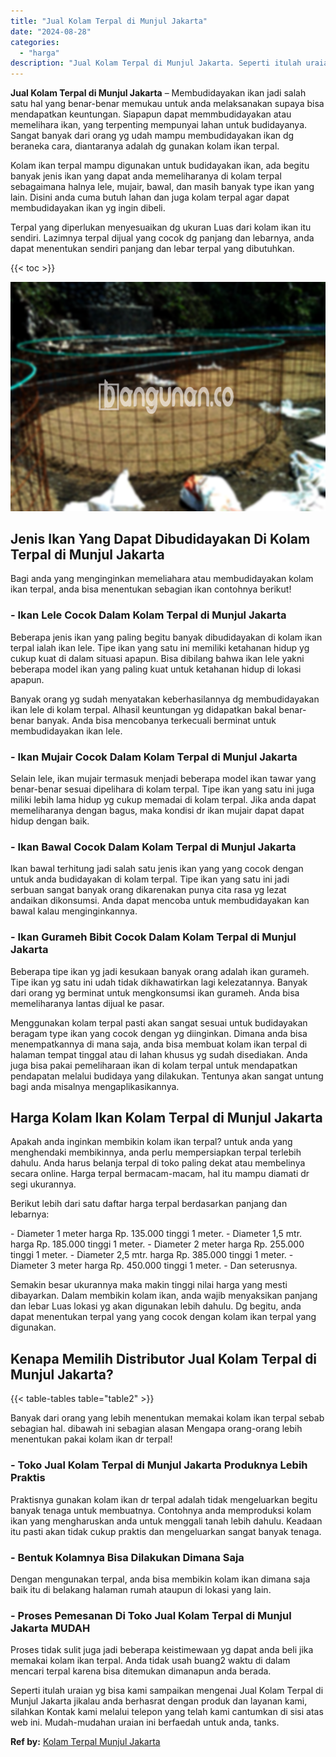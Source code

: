 ```yaml
---
title: "Jual Kolam Terpal di Munjul Jakarta"
date: "2024-08-28"
categories: 
  - "harga"
description: "Jual Kolam Terpal di Munjul Jakarta. Seperti itulah uraian yg bisa kami sampaikan mengenai Jual Kolam Terpal di Munjul Jakarta jikalau anda berhasrat dengan..."
---
```


**Jual Kolam Terpal di Munjul Jakarta** – Membudidayakan ikan jadi salah satu hal yang benar-benar memukau untuk anda melaksanakan supaya bisa mendapatkan keuntungan. Siapapun dapat memmbudidayakan atau memelihara ikan, yang terpenting mempunyai lahan untuk budidayanya. Sangat banyak dari orang yg udah mampu membudidayakan ikan dg beraneka cara, diantaranya adalah dg gunakan kolam ikan terpal.

Kolam ikan terpal mampu digunakan untuk budidayakan ikan, ada begitu banyak jenis ikan yang dapat anda memeliharanya di kolam terpal sebagaimana halnya lele, mujair, bawal, dan masih banyak type ikan yang lain. Disini anda cuma butuh lahan dan juga kolam terpal agar dapat membudidayakan ikan yg ingin dibeli.

Terpal yang diperlukan menyesuaikan dg ukuran Luas dari kolam ikan itu sendiri. Lazimnya terpal dijual yang cocok dg panjang dan lebarnya, anda dapat menentukan sendiri panjang dan lebar terpal yang dibutuhkan.

{{< toc >}}

![Jual Kolam Terpal di Munjul Jakarta](/images/jual-kolam-terpal-17.png)

## Jenis Ikan Yang Dapat Dibudidayakan Di Kolam Terpal di Munjul Jakarta

Bagi anda yang menginginkan memeliahara atau membudidayakan kolam ikan terpal, anda bisa menentukan sebagian ikan contohnya berikut!

### \- Ikan Lele Cocok Dalam Kolam Terpal di Munjul Jakarta

Beberapa jenis ikan yang paling begitu banyak dibudidayakan di kolam ikan terpal ialah ikan lele. Tipe ikan yang satu ini memiliki ketahanan hidup yg cukup kuat di dalam situasi apapun. Bisa dibilang bahwa ikan lele yakni beberapa model ikan yang paling kuat untuk ketahanan hidup di lokasi apapun.

Banyak orang yg sudah menyatakan keberhasilannya dg membudidayakan ikan lele di kolam terpal. Alhasil keuntungan yg didapatkan bakal benar-benar banyak. Anda bisa mencobanya terkecuali berminat untuk membudidayakan ikan lele.

### \- Ikan Mujair Cocok Dalam Kolam Terpal di Munjul Jakarta

Selain lele, ikan mujair termasuk menjadi beberapa model ikan tawar yang benar-benar sesuai dipelihara di kolam terpal. Tipe ikan yang satu ini juga miliki lebih lama hidup yg cukup memadai di kolam terpal. Jika anda dapat memeliharanya dengan bagus, maka kondisi dr ikan mujair dapat dapat hidup dengan baik.

### \- Ikan Bawal Cocok Dalam Kolam Terpal di Munjul Jakarta

Ikan bawal terhitung jadi salah satu jenis ikan yang yang cocok dengan untuk anda budidayakan di kolam terpal. Tipe ikan yang satu ini jadi serbuan sangat banyak orang dikarenakan punya cita rasa yg lezat andaikan dikonsumsi. Anda dapat mencoba untuk membudidayakan kan bawal kalau menginginkannya.

### \- Ikan Gurameh Bibit Cocok Dalam Kolam Terpal di Munjul Jakarta

Beberapa tipe ikan yg jadi kesukaan banyak orang adalah ikan gurameh. Tipe ikan yg satu ini udah tidak dikhawatirkan lagi kelezatannya. Banyak dari orang yg berminat untuk mengkonsumsi ikan gurameh. Anda bisa memeliharanya lantas dijual ke pasar.

Menggunakan kolam terpal pasti akan sangat sesuai untuk budidayakan beragam type ikan yang cocok dengan yg diinginkan. Dimana anda bisa menempatkannya di mana saja, anda bisa membuat kolam ikan terpal di halaman tempat tinggal atau di lahan khusus yg sudah disediakan. Anda juga bisa pakai pemeliharaan ikan di kolam terpal untuk mendapatkan pendapatan melalui budidaya yang dilakukan. Tentunya akan sangat untung bagi anda misalnya mengaplikasikannya.

## Harga Kolam Ikan Kolam Terpal di Munjul Jakarta

Apakah anda inginkan membikin kolam ikan terpal? untuk anda yang menghendaki membikinnya, anda perlu mempersiapkan terpal terlebih dahulu. Anda harus belanja terpal di toko paling dekat atau membelinya secara online. Harga terpal bermacam-macam, hal itu mampu diamati dr segi ukurannya.

Berikut lebih dari satu daftar harga terpal berdasarkan panjang dan lebarnya:

\- Diameter 1 meter harga Rp. 135.000 tinggi 1 meter. - Diameter 1,5 mtr. harga Rp. 185.000 tinggi 1 meter. - Diameter 2 meter harga Rp. 255.000 tinggi 1 meter. - Diameter 2,5 mtr. harga Rp. 385.000 tinggi 1 meter. - Diameter 3 meter harga Rp. 450.000 tinggi 1 meter. - Dan seterusnya.

Semakin besar ukurannya maka makin tinggi nilai harga yang mesti dibayarkan. Dalam membikin kolam ikan, anda wajib menyaksikan panjang dan lebar Luas lokasi yg akan digunakan lebih dahulu. Dg begitu, anda dapat menentukan terpal yang yang cocok dengan kolam ikan terpal yang digunakan.

## Kenapa Memilih Distributor Jual Kolam Terpal di Munjul Jakarta?

{{< table-tables table="table2" >}}

Banyak dari orang yang lebih menentukan memakai kolam ikan terpal sebab sebagian hal. dibawah ini sebagian alasan Mengapa orang-orang lebih menentukan pakai kolam ikan dr terpal!

### \- Toko Jual Kolam Terpal di Munjul Jakarta Produknya Lebih Praktis

Praktisnya gunakan kolam ikan dr terpal adalah tidak mengeluarkan begitu banyak tenaga untuk membuatnya. Contohnya anda memproduksi kolam ikan yang mengharuskan anda untuk menggali tanah lebih dahulu. Keadaan itu pasti akan tidak cukup praktis dan mengeluarkan sangat banyak tenaga.

### \- Bentuk Kolamnya Bisa Dilakukan Dimana Saja

Dengan mengunakan terpal, anda bisa membikin kolam ikan dimana saja baik itu di belakang halaman rumah ataupun di lokasi yang lain.

### \- Proses Pemesanan Di Toko Jual Kolam Terpal di Munjul Jakarta MUDAH

Proses tidak sulit juga jadi beberapa keistimewaan yg dapat anda beli jika memakai kolam ikan terpal. Anda tidak usah buang2 waktu di dalam mencari terpal karena bisa ditemukan dimanapun anda berada.

Seperti itulah uraian yg bisa kami sampaikan mengenai Jual Kolam Terpal di Munjul Jakarta jikalau anda berhasrat dengan produk dan layanan kami, silahkan Kontak kami melalui telepon yang telah kami cantumkan di sisi atas web ini. Mudah-mudahan uraian ini berfaedah untuk anda, tanks.

**Ref by:** [Kolam Terpal Munjul Jakarta](https://id.wikipedia.org/wiki/Kolam)

